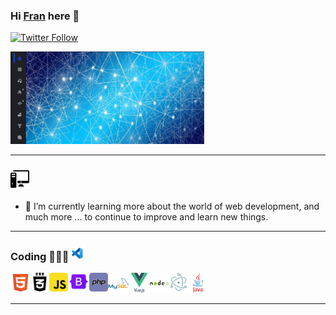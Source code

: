 
### Hi [Fran][website] here 👋

[![Twitter Follow](https://img.shields.io/twitter/follow/fran_crr7?color=1DA1F2&logo=twitter&style=flat-square)](https://twitter.com/fran_crr7)

<img  width="310px" src="/icons/head.png">

---

 ### <img  width="30px" src="/icons/pc-computer.png">

<!--- 🔭 I’m currently working on my own projects
related to web development ... -->
- 🌱 I’m currently learning more about the world of web development, and much more ... to continue to improve and learn new things.
<!--- 👯 I’m looking to collaborate on ...
- 🤔 I’m looking for help with ...
- 💬 Ask me about ...
- 📫 How to reach me: ...
- 😄 Pronouns: ...
- ⚡ Fun fact: ...
-->

---

### Coding 👨🏻‍💻 <img  alt="visualStudioCode" width="23px" src="/Icons/visualStudioCode.png" /> 

<img align="left" alt="HTML" width="32px" src="/Icons/html.png" /> 
<img align="left" alt="CSS" width="30px" src="/Icons/css.png" />
<img align="left" alt="JAVASCRIPT" width="30px" src="/Icons/JAVASCRIPT.png" />
<img align="left" alt="boostrap" width="34px" src="/Icons/boostrap.png" />
<img align="left" alt="PHP" width="30px" src="/Icons/php.png" />
<img align="left" alt="Mysql" width="34px" src="/Icons/mysql.png" />
<img align="left" alt="VueJS" width="32px" src="/Icons/VueJS.png" />
<img align="left" alt="nodejs" width="32px" src="/Icons/nodejs.png" />
<img align="left" alt="electron" width="30px" src="/Icons/electron.png" />
<img  alt="java" width="32px" src="/Icons/java.png" />

---
<br/>

<!-- LINKS -->
[website]: https://github.com/fran-cr

